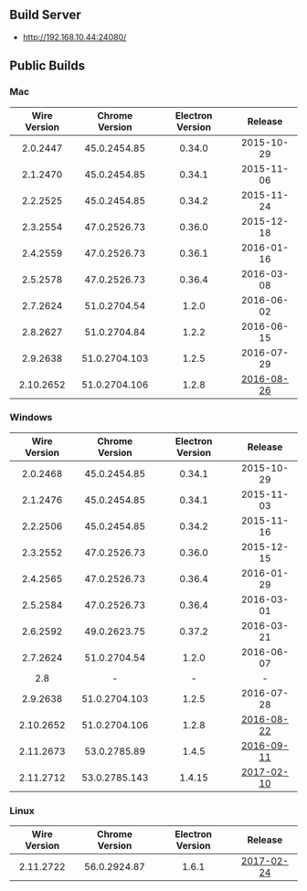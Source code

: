 ## Build Server

- http://192.168.10.44:24080/

## Public Builds

### Mac

Wire Version | Chrome Version | Electron Version | Release
:---:|:---:|:---:|:---:
2.0.2447 | 45.0.2454.85 | 0.34.0 | 2015-10-29
2.1.2470 | 45.0.2454.85 | 0.34.1 | 2015-11-06
2.2.2525 | 45.0.2454.85 | 0.34.2 | 2015-11-24
2.3.2554 | 47.0.2526.73 | 0.36.0 | 2015-12-18
2.4.2559 | 47.0.2526.73 | 0.36.1 | 2016-01-16
2.5.2578 | 47.0.2526.73 | 0.36.4 | 2016-03-08
2.7.2624 | 51.0.2704.54 | 1.2.0 | 2016-06-02
2.8.2627 | 51.0.2704.84 | 1.2.2 | 2016-06-15
2.9.2638 | 51.0.2704.103 | 1.2.5 | 2016-07-29
2.10.2652 | 51.0.2704.106 | 1.2.8 | [2016-08-26](https://github.com/wireapp/wire-desktop/releases/tag/release%2F2.10.2652)

### Windows

Wire Version | Chrome Version | Electron Version | Release
:---:|:---:|:---:|:---:
2.0.2468 | 45.0.2454.85 | 0.34.1 | 2015-10-29
2.1.2476 | 45.0.2454.85 | 0.34.1 | 2015-11-03
2.2.2506 | 45.0.2454.85 | 0.34.2 | 2015-11-16
2.3.2552 | 47.0.2526.73 | 0.36.0 | 2015-12-15
2.4.2565 | 47.0.2526.73 | 0.36.4 | 2016-01-29
2.5.2584 | 47.0.2526.73 | 0.36.4 | 2016-03-01
2.6.2592 | 49.0.2623.75 | 0.37.2 | 2016-03-21
2.7.2624 | 51.0.2704.54 | 1.2.0 | 2016-06-07
2.8 | - | - | -
2.9.2638 | 51.0.2704.103 | 1.2.5 | 2016-07-28
2.10.2652 | 51.0.2704.106 | 1.2.8 | [2016-08-22](https://github.com/wireapp/wire-desktop/releases/tag/release%2F2.10.2652)
2.11.2673 | 53.0.2785.89 | 1.4.5 | [2016-09-11](https://github.com/wireapp/wire-desktop/releases/tag/release%2F2.11.2673)
2.11.2712 | 53.0.2785.143 | 1.4.15 | [2017-02-10](https://github.com/wireapp/wire-desktop/releases/tag/release%2F2.11.2712)

### Linux

Wire Version | Chrome Version | Electron Version | Release
:---:|:---:|:---:|:---:
2.11.2722 | 56.0.2924.87 | 1.6.1 | [2017-02-24](https://github.com/wireapp/wire-desktop/releases/tag/release%2F2.11.2722)
